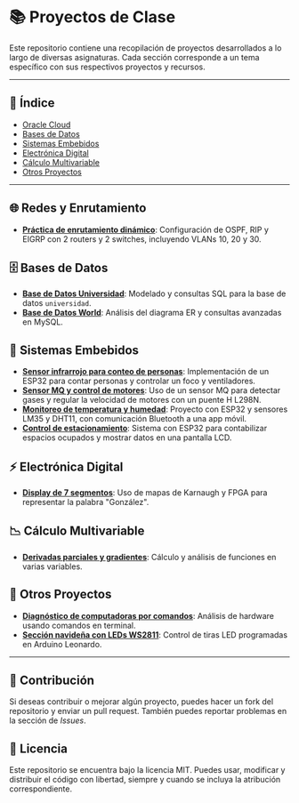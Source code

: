# 📚 Proyectos de Clase

Este repositorio contiene una recopilación de proyectos desarrollados a lo largo de diversas asignaturas. Cada sección corresponde a un tema específico con sus respectivos proyectos y recursos.

---

## 📌 Índice

- [Oracle Cloud](#redes-y-enrutamiento)
- [Bases de Datos](#bases-de-datos)
- [Sistemas Embebidos](#sistemas-embebidos)
- [Electrónica Digital](#electronica-digital)
- [Cálculo Multivariable](#calculo-multivariable)
- [Otros Proyectos](#otros-proyectos)

---

## 🌐 Redes y Enrutamiento

- **[Práctica de enrutamiento dinámico](redes/enrutamiento_dinamico.md)**: Configuración de OSPF, RIP y EIGRP con 2 routers y 2 switches, incluyendo VLANs 10, 20 y 30.

## 🗄️ Bases de Datos

- **[Base de Datos Universidad](bases_de_datos/universidad.md)**: Modelado y consultas SQL para la base de datos `universidad`.
- **[Base de Datos World](bases_de_datos/world.md)**: Análisis del diagrama ER y consultas avanzadas en MySQL.

## 🔌 Sistemas Embebidos

- **[Sensor infrarrojo para conteo de personas](embebidos/sensor_ir.md)**: Implementación de un ESP32 para contar personas y controlar un foco y ventiladores.
- **[Sensor MQ y control de motores](embebidos/sensor_mq.md)**: Uso de un sensor MQ para detectar gases y regular la velocidad de motores con un puente H L298N.
- **[Monitoreo de temperatura y humedad](embebidos/temp_hum.md)**: Proyecto con ESP32 y sensores LM35 y DHT11, con comunicación Bluetooth a una app móvil.
- **[Control de estacionamiento](embebidos/estacionamiento.md)**: Sistema con ESP32 para contabilizar espacios ocupados y mostrar datos en una pantalla LCD.

## ⚡ Electrónica Digital

- **[Display de 7 segmentos](electronica/display_7s.md)**: Uso de mapas de Karnaugh y FPGA para representar la palabra "González".

## 📉 Cálculo Multivariable

- **[Derivadas parciales y gradientes](calculo/derivadas_parciales.md)**: Cálculo y análisis de funciones en varias variables.

## 🔎 Otros Proyectos

- **[Diagnóstico de computadoras por comandos](otros/diagnostico_pc.md)**: Análisis de hardware usando comandos en terminal.
- **[Sección navideña con LEDs WS2811](otros/luces_navidad.md)**: Control de tiras LED programadas en Arduino Leonardo.

---

## 🚀 Contribución

Si deseas contribuir o mejorar algún proyecto, puedes hacer un fork del repositorio y enviar un pull request. También puedes reportar problemas en la sección de *Issues*.

## 📜 Licencia

Este repositorio se encuentra bajo la licencia MIT. Puedes usar, modificar y distribuir el código con libertad, siempre y cuando se incluya la atribución correspondiente.
